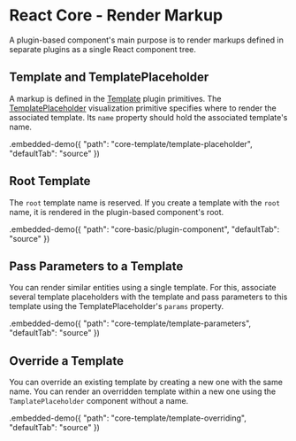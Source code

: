 # React Core - Render Markup

A plugin-based component's main purpose is to render markups defined in separate plugins as a single React component tree.

## Template and TemplatePlaceholder

A markup is defined in the [Template](../reference/template.md) plugin primitives. The [TemplatePlaceholder](../reference/template-placeholder.md) visualization primitive specifies where to render the associated template. Its `name` property should hold the associated template's name.

.embedded-demo({ "path": "core-template/template-placeholder", "defaultTab": "source" })

## Root Template

The `root` template name is reserved. If you create a template with the `root` name, it is rendered in the plugin-based component's root.

.embedded-demo({ "path": "core-basic/plugin-component", "defaultTab": "source" })

## Pass Parameters to a Template

You can render similar entities using a single template. For this, associate several template placeholders with the template and pass parameters to this template using the TemplatePlaceholder's `params` property.

.embedded-demo({ "path": "core-template/template-parameters", "defaultTab": "source" })

## Override a Template

You can override an existing template by creating a new one with the same name. You can render an overridden template within a new one using the `TamplatePlaceholder` component without a name.

.embedded-demo({ "path": "core-template/template-overriding", "defaultTab": "source" })
